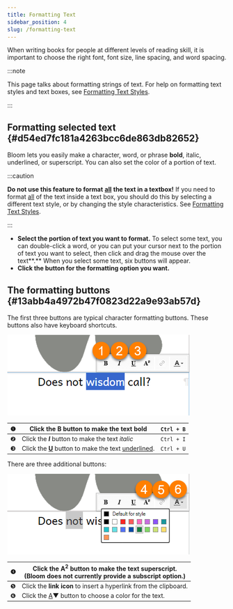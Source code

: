 ```yaml
---
title: Formatting Text
sidebar_position: 4
slug: /formatting-text
---
```




When writing books for people at different levels of reading skill, it is important to choose the right font, font size, line spacing, and word spacing. 


:::note

This page talks about formatting strings of text. For help on formatting text styles and text boxes, see [Formatting Text Styles](/formatting-text-styles). 

:::




## Formatting selected text {#d54ed7fc181a4263bcc6de863db82652}


Bloom lets you easily make a character, word, or phrase **bold**, italic, underlined, or superscript. You can also set the color of a portion of text. 


:::caution

**Do not use this feature to format** <u>**all**</u> **the text in a textbox!** If you need to format <u>all</u> of the text inside a text box, you should do this by selecting a different text style, or by changing the style characteristics. See [Formatting Text Styles](/formatting-text-styles). 

:::



- **Select the portion of text you want to format.** To select some text, you can double-click a word, or you can put your cursor next to the portion of text you want to select, then click and drag the mouse over the text**.** When you select some text, six buttons will appear.
- **Click the button for the formatting option you want.**

## The formatting buttons {#13abb4a4972b47f0823d22a9e93ab57d}


The first three buttons are typical character formatting buttons. These buttons also have keyboard shortcuts. 


![](./1340320898.png)


| ❶ | Click the **B** button to make the text **bold**                   | `Ctrl + B` |
| - | ------------------------------------------------------------------ | ---------- |
| ❷ | Click the _**I**_ button to make the text _italic_                 | `Ctrl + I` |
| ❸ | Click the <u>**U**</u> button to make the text <u>underlined</u>.  | `Ctrl + U` |


There are three additional buttons: 


![](./774918726.png)


| ❹ | Click the **A**$^2$ button to make the text superscript. <br/>(Bloom does not currently provide a subscript option.)  |
| - | --------------------------------------------------------------------------------------------------------------------- |
| ❺ | Click the **link icon** to insert a hyperlink from the clipboard.                                                     |
| ❻ | Click the <u>A</u>▼ button to choose a color for the text.                                                            |

